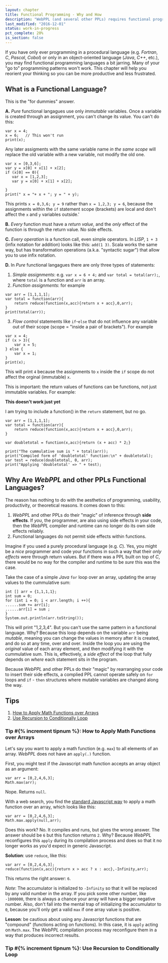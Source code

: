 ```yaml
---
layout: chapter
title: Functional Programming - Why and How
description: "WebPPL (and several other PPLs) requires functional programming. This subchapter explains why, and gives a few basics if you aren't familiar with it."
last_modified: "2016-12-01"
status: work-in-progress
pct_complete: 20%
is_section: false
---
```


If you have only ever programming in a procedural language (e.g. *Fortran*, *C*, *Pascal*, *Cobol*) or only in an object-oriented language (<em>Java</em>, <em>C++</em>, etc.), you may find functional programming languages a bit jarring.  Many of your "go to" programming patterns won't work.  This chapter will help you reorient your thinking so you can be more productive and less frustrated.

## What is a Functional Language?

This is the "for dummies" answer.  

**A.** *Pure* functional langagues use only *immutable* variables. Once a variable is created through an assignment, you can't change its value.  You can't do this:

~~~~
var x = 4;
x = 6;   // This won't run
print(x);
~~~~

Any later assigments with the same variable name *in the same scope* will replace the old variable with a new variable, not modify the old one. 

~~~~
var x = [0,3,6];
var y = x[0] + x[1] + x[2];
if (x[0] == 0){
   var x = [1,2,3];
   var y = x[0] + x[1] + x[2];
   
}
print(" x = "+ x + "; y = " + y);
~~~~

This prints `x = 0,3,6; y = 9` rather than `x = 1,2,3; y = 6`, because the assignments within the `if` statement scope (brackets) are local and don't affect the `x` and `y` variables outside.'

**B.** *Every* function must have a *return value*, and the *only* effect of the function is through the return value. No side effects. 

**C.** *Every operation* is a function call, even simple operators. In *LISP*, `1 + 3` (infix notation for addition) looks like this: `add(1 3)`.  Scala works the same way, but has transformation operations (a.k.a. "syntactic sugar") that allow you to use infix notation.


**D.** In *Pure* functional langagues there are only three types of statements:

1. *Simple assignments*: e.g. `var x = 6 + 4;` and `var total = total(arr);`, where `total` is a function and `arr` is an array.
2. *Function assignments*: for example

~~~~
var arr = [1,1,1,1];
var total = function(arr){
    return reduce(function(x,acc){return x + acc},0,arr);
}
print(total(arr));
~~~~

3. *Flow control* statements like `if`-`else` that do not influence any variable out of their scope (scope = "inside a pair of brackets"). For example

~~~~
var x = 4;
if (x > 3){
    var x = 5;
} else {
    var x = 1;
}
print(x);
~~~~

This will print `4` because the assignments to `x` inside the `if` scope do not affect the orginal (immutable) `x`.

This is important: the return values of functions can be functions, not just immutable variables. For example:

<div class="work_in_progress" markdown="1">

**This doesn't work just yet**

I am trying to include a function() in the `return` statement, but no go.

~~~~
var arr = [1,1,1,1];
var total = function(arr){
    return reduce(function(x,acc){return x + acc},0,arr);
}

var doubletotal = function(x,acc){return (x + acc) * 2;}

print("The cummulative sum is " + total(arr));
print("Compiled form of 'doubletotal' function:\n" + doubletotal);
var test = reduce(doubletotal, 0, arr);
print("Applying 'doubletotal' => " + test);
~~~~

</div>


## Why Are *WebPPL* and other PPLs Functional Languages?

The reason has nothing to do with the aesthetics of programming, usability, productivity, or theoretical reasons.  It comes down to this:

1. *WebPPL* and other PPLs do their "magic" of inference through **side effects**.  If *you*, the programmer, are also using side effects in your code, then the *WebPPL* compiler and runtime can no longer do its own side effects reliably.
2. Functional languages do not permit side effects within functions.

Imagine if you used a purely procedural language (e.g. *C*).  Yes, you might be a *nice* programmer and code your functions in such a way that their *only effects* were through return values.  But if there was a PPL built on top of *C*, there would be no way for the compiler and runtime to be *sure* this was the case.

Take the case of a simple *Java* `for` loop over an array, updating the array values to the cummulative sum:

`int [] arr = {1,1,1,1};`<br/>
`int sum = 0;`<br/>
`for (int i = 0; i < arr.length; i ++){`<br/>
`......sum += arr[i];`<br/>
`......arr[i] = sum ;`<br/>
`}`<br/>
`System.out.println(arr.toString());`<br/>

This will print "1,2,3,4".  But you can't use the same pattern in a functional language.  Why? Because this loop depends on the variable `arr` being *mutable*, meaning you can change the values in memory after it is created, and do so at any time, over and over.  Inside the loop you are using the *original* value of each array element, and then modifying it with the cummulative sum.  This is, effectively, a *side effect* of the loop that fully depends on *where* each statement sits in the program.  

Because *WebPPL* and other PPLs do their "magic" by rearranging your code to insert their side effects, a complied PPL cannot operate safely on `for` loops and `if` - `then` structures where mutable variables are changed along the way.

## Tips

1. [How to Apply Math Functions over Arrays](#apply_function)
1. [Use Recursion to Conditionally Loop](#recursion)

<!-- {% increment tipnum %} set to zero initially -->
<a name="apply_function"></a>
### Tip #{% increment tipnum %}: How to Apply Math Functions over Arrays


Let's say you want to apply a math function (e.g. `max`) to all elements of an array.  *WebPPL* does not have an `apply(.)` function.

First, you might test if the Javascript math function accepts an array object as an argument:

~~~~
var arr = [0,2,4,6,3];
Math.max(arr);
~~~~

Nope.  Returns `null`.

With a web search, you find the [standard Javascript way](http://stackoverflow.com/questions/1669190/javascript-min-max-array-values) to apply a math function over an array, which looks like this:

~~~~
var arr = [0,2,4,6,3];
Math.max.apply(null,arr);
~~~~

Does this work? No. It compiles and runs, but gives the wrong answer. The answer should be `6` but this function returns `2`.  Why? Because *WebPPL* reconfigures this `apply` during its compilation process and does so that it no longer works as you'd expect in generic Javascript.

**Solution**: use `reduce`, like this:

~~~
var arr = [0,2,4,6,3];
reduce(function(x,acc){return x > acc ? x : acc},-Infinity,arr);
~~~

This returns the right answer: `6`.

*Note*: The accumulator is initialized to `-Infinity` so that it will be replaced by any valid number in the array.  If you pick some other number, like `-1000000`, there is always a chance your array will have a bigger negative number.  Also, don't fall into the mental trap of initializing the accumulator to `0`, because you'll only get a valid `max` if one array value is positive.

**Lesson**: be cautious about using any Javascript functions that are "compound" (functions acting on functions).  In this case, it is `apply` acting on `Math.max`.  The *WebPPL* compilation process may reconfigure them in a way that produces incorrect results.

<a name="recursion"></a>
### Tip #{% increment tipnum %}: Use Recursion to Conditionally Loop

